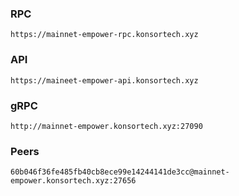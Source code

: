 ### RPC
```
https://mainnet-empower-rpc.konsortech.xyz
```

### API
```
https://maineet-empower-api.konsortech.xyz
```

### gRPC
```
http://mainnet-empower.konsortech.xyz:27090
```

### Peers
```
60b046f36fe485fb40cb8ece99e14244141de3cc@mainnet-empower.konsortech.xyz:27656
```
